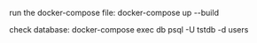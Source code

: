 run the docker-compose file:
docker-compose up --build

check database:
docker-compose exec db psql -U tstdb -d users